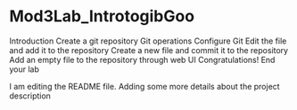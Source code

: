 # Mod3Lab_IntrotogibGoo
 Introduction Create a git repository Git operations Configure Git Edit the file and add it to the repository Create a new file and commit it to the repository Add an empty file to the repository through web UI Congratulations! End your lab

I am editing the README file. Adding some more details about the project description

